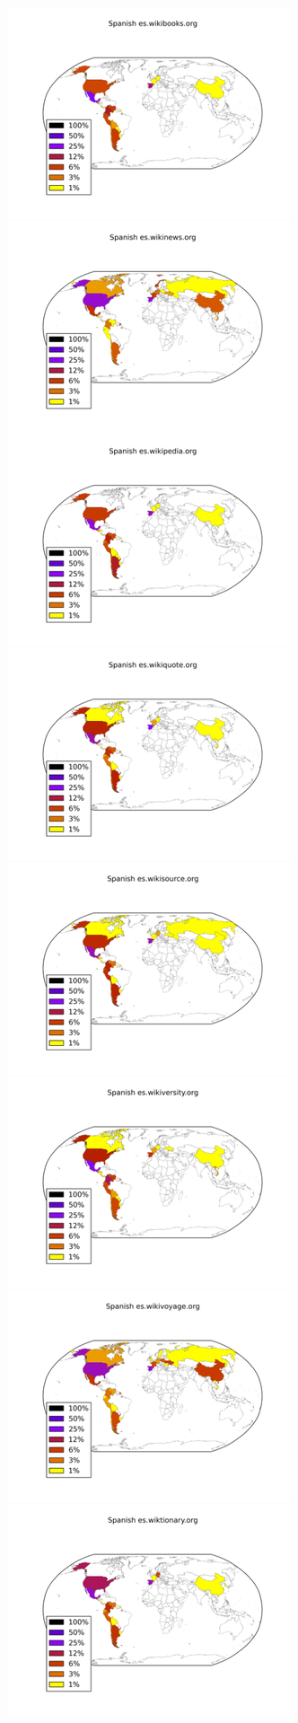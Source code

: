 ![](images/Spanish-es.wikibooks.org.png)
![](images/Spanish-es.wikinews.org.png)
![](images/Spanish-es.wikipedia.org.png)
![](images/Spanish-es.wikiquote.org.png)
![](images/Spanish-es.wikisource.org.png)
![](images/Spanish-es.wikiversity.org.png)
![](images/Spanish-es.wikivoyage.org.png)
![](images/Spanish-es.wiktionary.org.png)
